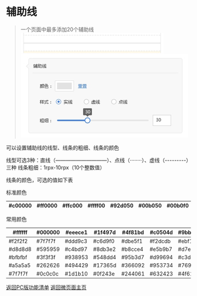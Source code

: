 # 辅助线
> 一个页面中最多添加20个辅助线
![](media/15365670210813/15365691557912.jpg)
![](media/15365670210813/15365691752142.jpg)

可以设置辅助线的线型、线条的粗细、线条的颜色

线型可选3种：直线（——————————）、点线（········）、虚线（---------）三种
线条粗细：1rpx-10rpx（10个整数值）

线条的颜色，可选的值如下表

标准颜色

|#c00000|#ff0000|#ffc000|#ffff00|#92d050|#00b050|#00b0f0|#0070c0|#002060|#7030a0|
| :-- | :-- | :-- | :-- | :-- | :-- | :-- | :-- | :-- | :-- |

常用颜色

|#ffffff	|#000000|#eeece1|#1f497d|#4f81bd|#c0504d|#9bbb59|#8064a2| #4bacc6|#f79646|
| --- | --- | --- | --- | --- | --- | --- | --- | --- | --- |
|#f2f2f2|#7f7f7f|#ddd9c3|#c6d9f0|#dbe5f1|#f2dcdb|#ebf1dd|#e5e0ec|#dbeef3|#fdeada
|#d8d8d8|#595959|#c4bd97|#8db3e2|#b8cce4|#e5b9b7|#d7e3bc|#ccc1d9|#b7dde8|#fbd5b5|
|#bfbfbf	|#3f3f3f	|#938953	|#548dd4|#95b3d7|#d99694|#c3d69b|#b2a2c7|#92cddc|#fac08f|
|#a5a5a5	|#262626	|#494429	|#17365d|#366092|#953734|#76923c|#5f497a|#31859b|#e36c09|
|#7f7f7f	|#0c0c0c	|#1d1b10	|#0f243e|#244061|#632423|#4f6128|#3f3151|#205867|#974806|


[ 返回PC版功能清单](mweblib://15365566054481)
[ 返回微页面主页](mweblib://15364825519106)
